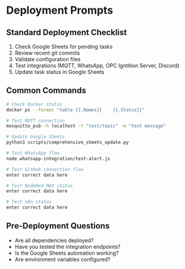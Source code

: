 # Deployment Prompts

## Standard Deployment Checklist
1. Check Google Sheets for pending tasks
2. Review recent git commits
3. Validate configuration files
4. Test integrations (MQTT, WhatsApp, OPC Igntition Server, Discord)
5. Update task status in Google Sheets

## Common Commands
```bash
# Check Docker status
docker ps --format "table {{.Names}}	{{.Status}}"

# Test MQTT connection
mosquitto_pub -h localhost -t "test/topic" -m "test message"

# Update Google Sheets
python3 scripts/comprehensive_sheets_update.py

# Test WhatsApp flow
node whatsapp-integration/test-alert.js

# Test GitHub connection flow
enter correct data here

# Test NodeRed MAX status
enter correct data here

# Test n8n status
enter correct data here
```


## Pre-Deployment Questions
- Are all dependencies deployed?
- Have you tested the integration endpoints?
- Is the Google Sheets automation working?
- Are environment variables configured?
